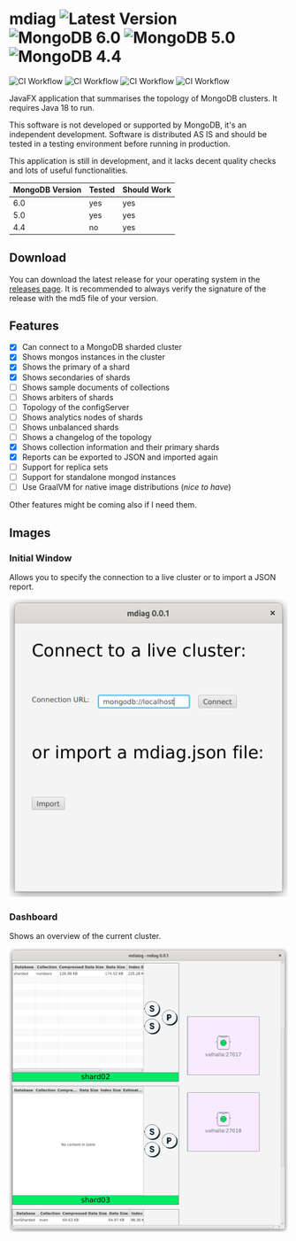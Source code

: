 # mdiag ![Latest Version](https://img.shields.io/github/v/release/kmruiz/mdiag?include_prereleases) ![MongoDB 6.0](https://img.shields.io/badge/MongoDB-6.0-%2300EC64) ![MongoDB 5.0](https://img.shields.io/badge/MongoDB-5.0-%2300EC64) ![MongoDB 4.4](https://img.shields.io/badge/MongoDB-4.4-%2300EC64)

![CI Workflow](https://github.com/kmruiz/mdiag/actions/workflows/ci.yaml/badge.svg)
![CI Workflow](https://github.com/kmruiz/mdiag/actions/workflows/release-linux.yaml/badge.svg)
![CI Workflow](https://github.com/kmruiz/mdiag/actions/workflows/release-windows.yaml/badge.svg)
![CI Workflow](https://github.com/kmruiz/mdiag/actions/workflows/release-osx.yaml/badge.svg)

JavaFX application that summarises the topology of MongoDB clusters. It requires Java 18 to run.

This software is not developed or supported by MongoDB, it's an independent development. Software is distributed AS IS
and should be tested in a testing environment before running in production. 

This application is still in development, and it lacks decent quality checks and lots of useful functionalities.

| MongoDB Version | Tested | Should Work |
|-----------------|--------|-------------|
| 6.0             | yes    | yes         |
| 5.0             | yes    | yes         |
| 4.4             | no     | yes         |

## Download

You can download the latest release for your operating system in the [releases page](https://github.com/kmruiz/mdiag/releases). It is recommended to always verify
the signature of the release with the md5 file of your version.

## Features

* [x] Can connect to a MongoDB sharded cluster
* [x] Shows mongos instances in the cluster
* [x] Shows the primary of a shard
* [x] Shows secondaries of shards
* [ ] Shows sample documents of collections
* [ ] Shows arbiters of shards
* [ ] Topology of the configServer
* [ ] Shows analytics nodes of shards
* [ ] Shows unbalanced shards
* [ ] Shows a changelog of the topology
* [x] Shows collection information and their primary shards
* [x] Reports can be exported to JSON and imported again
* [ ] Support for replica sets
* [ ] Support for standalone mongod instances
* [ ] Use GraalVM for native image distributions (_nice to have_)

Other features might be coming also if I need them.

## Images

### Initial Window

Allows you to specify the connection to a live cluster or to import a JSON report.

![Initial Window, where you can specify a connection to a cluster or to import a report.](docs/img/init-flow.png)

### Dashboard

Shows an overview of the current cluster.

![Dashboard that shows a view of the current cluster. The picture shows a sharded cluster, where each shard contains a three replica set](docs/img/live-report.png)

